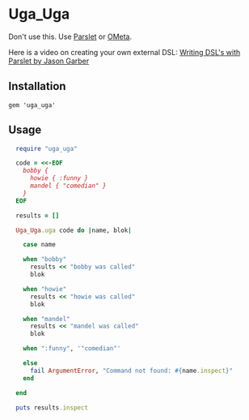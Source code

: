 
# Uga\_Uga

Don't use this.
Use [Parslet](http://kschiess.github.io/parslet/) or [OMeta](https://github.com/alexwarth/ometa-js).

Here is a video on creating your own external DSL:
[Writing DSL's with Parslet by Jason Garber](https://www.youtube.com/watch?v=ET_POMJNWNs)

## Installation

    gem 'uga_uga'

## Usage

```ruby
  require "uga_uga"

  code = <<-EOF
    bobby {
      howie { :funny }
      mandel { "comedian" }
    }
  EOF

  results = []

  Uga_Uga.uga code do |name, blok|

    case name

    when "bobby"
      results << "bobby was called"
      blok

    when "howie"
      results << "howie was called"
      blok

    when "mandel"
      results << "mandel was called"
      blok

    when ":funny", '"comedian"'

    else
      fail ArgumentError, "Command not found: #{name.inspect}"
    end

  end

  puts results.inspect

```

